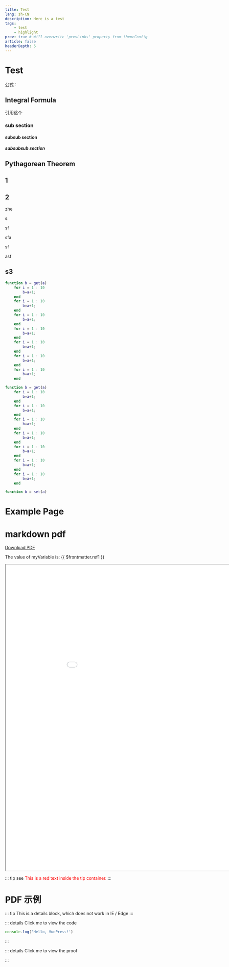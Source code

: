 ```yaml
---
title: Test
lang: zh-CN
description: Here is a test
tags:
    - test
    - highlight
prev: true # Will overwrite 'prevLinks' property from themeConfig
article: false
headerDepth: 5
---
```


# Test

公式：


## Integral Formula





引用这个[<LatexRefByID2 id="integral-formula2"/>](#integral-formula)

### sub section
#### subsub section
##### subsubsub section

<!-- Here is an inline formula: <InlineLatex latexCode="\ref{integral-formula}" /> -->


## Pythagorean Theorem

## 1

## 2

zhe

s 

sf

sfa

sf 

asf 
## s3
<!-- Here is some [{{ $frontmatter.ref1 }}](#1) text with inline LaTeX: <LatexRenderer latexCode="x^2 + y^2 = z^2" id="pythagorean-theorem"/> -->

``` matlab
function b = get(a)
    for i = 1 : 10
        b=a+1;
    end
    for i = 1 : 10
        b=a+1;
    end
    for i = 1 : 10
        b=a+1;
    end
    for i = 1 : 10
        b=a+1;
    end
    for i = 1 : 10
        b=a+1;
    end
    for i = 1 : 10
        b=a+1;
    end
    for i = 1 : 10
        b=a+1;
    end
```

``` matlab
function b = get(a)
    for i = 1 : 10
        b=a+1;
    end
    for i = 1 : 10
        b=a+1;
    end
    for i = 1 : 10
        b=a+1;
    end
    for i = 1 : 10
        b=a+1;
    end
    for i = 1 : 10
        b=a+1;
    end
    for i = 1 : 10
        b=a+1;
    end
    for i = 1 : 10
        b=a+1;
    end
```

```matlab
function b = set(a)
```

# Example Page

# markdown pdf

[Download PDF](/quadrature1.pdf)


The value of myVariable is: {{ $frontmatter.ref1 }}

<iframe src="/quadrature1.pdf" width="1000" height="1000"></iframe>

::: tip see
<span style="color: red;">This is a red text inside the tip container.</span>
:::


<!-- PDF: <vue-pdf src="quadrature1.pdf" /> -->

# PDF 示例




::: tip
This is a details block, which does not work in IE / Edge
:::

::: details Click me to view the code
```js
console.log('Hello, VuePress!')
```
:::

::: details Click me to view the proof

:::

